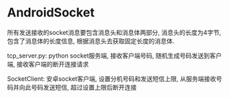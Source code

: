 # AndroidSocket

所有发送接收的socket消息要包含消息头和消息体两部分, 消息头的长度为4字节, 包含了消息体的长度信息, 根据消息头去获取固定长度的消息体.

tcp_server.py: python socket服务端, 接收客户端号码, 随机生成号码发送到客户端, 接收客户端的断开连接请求

SocketClient: 安卓socket客户端, 设置分机号码和发送短信上限, 从服务端接收号码并向此号码发送短信, 超过设置上限后断开连接
